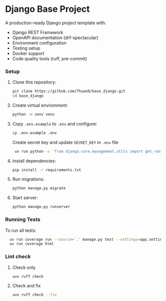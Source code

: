 # Django Base Project

A production-ready Django project template with:

- Django REST Framework
- OpenAPI documentation (drf-spectacular)
- Environment configuration
- Testing setup
- Docker support
- Code quality tools (ruff, pre-commit)

### Setup

1. Clone this repository:
    ```bash
    git clone https://github.com/ThuanD/base_django.git
    cd base_django
    ```
2. Create virtual environment:
    ```bash
    python -m venv venv
    ```
3. Copy `.env.example` to `.env` and configure:
    ```bash
    cp .env.example .env
    ```
   Create secret key and update `SECRET_KEY` in `.env` file
   ```bash
    uv run python -c 'from django.core.management.utils import get_random_secret_key; print(get_random_secret_key())'
    ```
4. Install dependencies:
    ```bash
    pip install -r requirements.txt
    ```
5. Run migrations:
    ```bash
    python manage.py migrate
    ```
6. Start server:
    ```bash
    python manage.py runserver
    ```

### Running Tests

To run all tests:

```bash
  uv run coverage run --source='.' manage.py test --settings=app.settings.local_test
  uv run coverage html
```

### Lint check

1. Check only
    ```bash
    uvx ruff check
    ```
2. Check and fix
    ```bash
    uvx ruff check --fix
    ```
